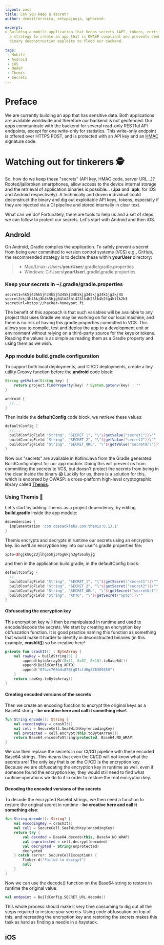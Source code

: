 ```yaml
---
layout: post
title: Can you keep a secret?
author: denzilferreira, eetupajuoja, spheroid-

excerpt: 
> Building a mobile application that keeps secrets (API, tokens, certificates, server URLs) safe is hard. In this post, we share 
  a strategy to create an app that is OWASP compliant and prevents deobfuscation and 
  binary deconstruction exploits to flood our backend.
    
tags:
 - Mobile
 - Android
 - iOS
 - OWASP
 - Themis
 - Secrets
---
```


# Preface
We are currently building an app that has sensitive data. Both applications are available 
worldwide and therefore our backend is not geofenced. Our apps communicate with the backend for several read-only RESTful 
API endpoints, except for one write-only for statistics. This write-only endpoint is offered over HTTPS POST, 
and is protected with an API key and an [HMAC](https://en.wikipedia.org/wiki/HMAC) signature code.

# Watching out for tinkerers 🕵️

So, how do we keep these "secrets" (API key, HMAC code, server URL...)? Rooted/jailbroken smartphones, allow access to the 
device internal storage and the retrieval of application binaries is possible... 
(**.ipa** and **.apk**, for iOS and Android respectively). A technically and driven individual could deconstruct the binary 
and dig out exploitable API keys, tokens, especially if they are injected via a CI pipeline and stored internally in clear text.

What can we do? Fortunately, there are tools to help us and a set of steps we can follow to protect our secrets. 
Let's start with Android and then iOS.

## Android

On Android, Gradle compiles the application. To safely prevent a secret from being ever committed to version control
systems (VCS) e.g., GitHub, the recommended strategy is to declare these within **yourUser** directory:

> - Mac/Linux: /Users/**yourUser**/.gradle/gradle.properties
> - Windows: C:\Users\\**yourUser**\\.gradle\gradle.properties

### Keep your secrets in ~/.gradle/gradle.properties

```properties
secret1=hk5j43hk5jh34k5jh345kj34h5kjg345kjg34k5jg3kj45
secret2=kj3h45kj3h4k5hjg34lö23hl423lk4h23lk4h23g4kl1k2h3
secretUrl=https://hacker-honeypot.fi
```

The benefit of this approach is that such variables will be available to any project that uses Gradle we may be working
on for our local machine, and there is no risk of having this gradle.properties committed to VCS. This allows you to 
compile, test and deploy the app to a development unit or environment without relying on a third-party source for the 
keys or tokens. Reading the values is as simple as reading them as a Gradle property and using them as we wish.

### App module build.gradle configuration

To support both local deployments, and CI/CD deployments, create a tiny utility
Groovy function before the **android** code block:

```groovy
String getValue(String key) {
    return project.findProperty(key) ? System.getenv(key) : ""
}

android {
  //...
}
```

Then inside the **defaultConfig** code block, we retrieve these values:

```groovy
defaultConfig {
  //...
  buildConfigField "String", "SECRET_1", "\"${getValue("secret1")}\""
  buildConfigField "String", "SECRET_2", "\"${getValue("secret2")}\""
  buildConfigField "String", "SECRET_URL", "\"${getValue("secretUrl")}\""
}
```

Now our "secrets" are available in Kotlin/Java from the Gradle generated BuildConfig object for our app module.
Doing this will prevent us from committing the secrets to VCS, but doesn't protect the secrets from being in the clear
inside the binary 😱 Luckily for us, there is a solution for this, which is endorsed by OWASP: a cross-platform
high-level cryptographic library called **[Themis](https://www.cossacklabs.com/themis/)**.

### Using Themis 🔐

Let's start by adding Themis as a project dependency, by editing **build.gradle** inside the app module:

```groovy
dependencies {
  implementation 'com.cossacklabs.com:themis:0.13.1'
}
```

Themis encrypts and decrypts in runtime our secrets using an encryption key. So we'll an encryption key into our
user's gradle.properties file:

```groovy
xpto=3hgjkh6g23jlhg65hj345g6kjh3g456uhyjg
```

and then in the application build.gradle, in the defaultConfig block:

```groovy
defaultConfig {
  //...
  buildConfigField "String", "SECRET_1", "\"${getSecret("secret1")}\""
  buildConfigField "String", "SECRET_2", "\"${getSecret("secret2")}\""
  buildConfigField "String", "SECRET_URL", "\"${getSecret("secretUrl")}\""
  buildConfigField "String", "XPTO", "\"${getSecret("xpto")}\""
}
```

#### Obfuscating the encryption key

This encryption key will then be manipulated in runtime and used to encode/decode the secrets. We start by creating an 
encryption key obfuscation function. It is good practice naming this function as something 
that would make it harder to identify in deconstructed binaries (in this example, **crashIt()**) so be creative here!

```kotlin
private fun crashIt() : ByteArray {
    val rawKey = buildString(5) {
        append(byteArrayOf(0x11, 0x07, 0x10).toBase64())
        append(BuildConfig.XPTO)
        append("87bvc765bds876fg87sfd6g876309480")
    }
    return rawKey.toByteArray()
}
```

#### Creating encoded versions of the secrets

Then we create an encoding function to encrypt the original keys as a Base64 string - **be creative here and call it something else**!:

```kotlin
fun String.encode(): String {
    val encodingKey = crashIt()
    val cell = SecureCell.SealWithKey(encodingKey)
    val protected = cell.encrypt(this.toByteArray())
    return Base64.encodeToString(protected, Base64.NO_WRAP)
}
```

We can then replace the secrets in our CI/CD pipeline with these encoded Base64 strings. This means that even the CI/CD
will not know what the secrets are! The only key that is on the CI/CD is the encryption key. Because we are obfuscating
the encryption key in runtime as well, even if someone found the encryption key, they would still need to find what 
runtime operations we do to it in order to restore the real encryption key.

#### Decoding the encoded versions of the secrets

To decode the encrypted Base64 strings, we then need a function to restore the original secret in runtime - **be creative here and call it something else**:

```kotlin
fun String.decode(): String? {
    val encodingKey = crashIt()
    val cell = SecureCell.SealWithKey(encodingKey)
    return try {
        val decoded = Base64.decode(this, Base64.NO_WRAP)
        val unprotected = cell.decrypt(decoded)
        val decrypted = String(unprotected)
        decrypted
    } catch (error: SecureCellException) {
        Timber.d("Failed to decrypt")
        null
    }
}
```

Now we can use the decode() function on the Base64 string to restore in runtime the original value:

```kotlin
val endpoint = BuildConfig.SECRET_URL.decode()
```

This whole process should make it very time consuming to dig out all the steps required to restore your secrets. Using
code obfuscation on top of this, and recreating the encryption key and restoring the secrets makes this task as hard as finding a needle
in a haystack.

## iOS

